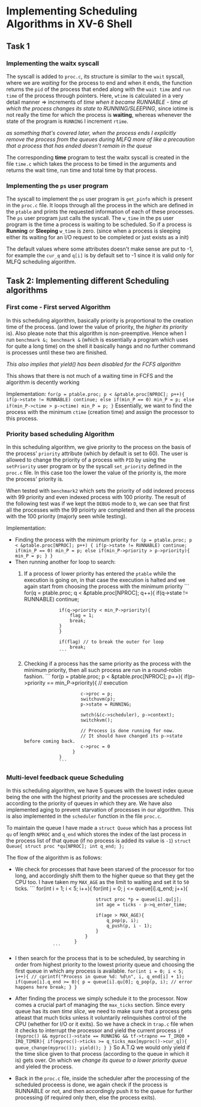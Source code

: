 # Implementing Scheduling Algorithms in XV-6 Shell

## Task 1 
### Implementing the waitx syscall

The syscall is added to `proc.c`, its structure is similar to the `wait` syscall, where we are *waiting* for the process to end and when it ends, the function returns the `pid` of the process that ended along with the `wait time` and `run time` of the process through pointers.
Here, 
`wtime` is calculated in a very detail manner => increments of *time when it became RUNNABLE - time at which the process changes its state to RUNNING/SLEEPING*, since iotime is not really the time for which the process is **waiting**, whereas whenever the state of the program is `RUNNING` I increment `rtime`.

*as something that's covered later, when the process ends I explicitly remove the process from the queues during MLFQ more of like a precaution that a process that has ended doesn't remain in the queue*

The corresponding **time** program to test the waitx syscall is created in the file `time.c` which takes the process to be timed in the arguments and returns the wait time, run time and total time by that process.

### Implementing the `ps` user program
The syscall to implement the `ps` user program is `get_pinfo` which is present in the `proc.c` file. It loops through all the process in the which are defined in the `ptable` and prints the requested information of each of these processes. The `ps` user program just calls the syscall.
The `w_time` in the ps user program is the time a process is waiting to be scheduled. So if a process is **Running** or **Sleeping** `w_time` is zero. (since when a process is sleeping either its waiting for an I/O request to be completed or just exists as a init)

The default values where some attributes doesn't make sense are put to -1, for example the `cur_q` and `q[i]` is by default set to -1 since it is valid only for MLFQ scheduling algorithm.

## Task 2: Implementing different Scheduling algorithms
### First come - First served Algorithm
In this scheduling algorithm, basically priority is proportional to the creation time of the process. (and lower the value of priority, the *higher its priority* is). Also please note that this algorithm is non-preemptive. Hence when I run `benchmark &; benchmark &` (which is essentially a program which uses for quite a long time) on the shell it basically hangs and no further command is processes until these two are finished.

*This also implies that yield() has been disabled for the FCFS algorithm*

This shows that there is not much of a waiting time in FCFS and the algorithm is decently working

Implementation:
                ```
                for(p = ptable.proc; p < &ptable.proc[NPROC]; p++){
                if(p->state != RUNNABLE)
                    continue;
                else if(min_P == 0)
                    min_P = p;
                else if(min_P->ctime > p->ctime)
                    min_P = p;
                }
                ```
Essentially, we want to find the process with the minimum `ctime` (creation time) and assign the processor to this process.
 
### Priority based scheduling Algorithm
In this scheduling algorithm, we give priority to the process on the basis of the process' `priority` attribute (which by default is set to 60). The user is allowed to change the priority of a process with `PID` by using the `setPriority` user program or by the syscall `set_priority` defined in the `proc.c` file.
In this case too the lower the value of the priority is, the more the process' priority is.

When tested with `benchmark2` which sets the priority of odd indexed process with 99 priority and even indexed process with 100 priority. The result of the following test was if we kept the `DEBUG` mode to `D`, we can see that first all the processes with the 99 prioirty are completed and then all the process with the 100 priority (majorly seen while testing).

Implementation:
- Finding the process with the minimum priority
                ```
                for (p = ptable.proc; p < &ptable.proc[NPROC]; p++) {
                if(p->state != RUNNABLE)
                    continue;
                if(min_P == 0)
                    min_P = p;
                else if(min_P->priority > p->priority){
                    min_P = p;
                }
                }
                ```
- Then running another for loop to search:
    1. If a process of lower priority has entered the `ptable` while the execution is going on, in that case the execution is halted and we again start from choosing the process with the minimum priority
                        ```
                        for(q = ptable.proc; q < &ptable.proc[NPROC]; q++){
                        if(q->state != RUNNABLE)
                            continue;

                        if(q->priority < min_P->priority){
                            flag = 1;
                            break;
                        }
                        }

                        if(flag) // to break the outer for loop
                            break;
                        ```
    2. Checking if a process has the same priority as the process with the minimum priority, then all such process are run in a round-robin fashion.
                        ```
                        for(p = ptable.proc; p < &ptable.proc[NPROC]; p++){
                             if(p->priority == min_P->priority){
                                // execution

                                c->proc = p;
                                switchuvm(p);
                                p->state = RUNNING;

                                swtch(&(c->scheduler), p->context);
                                switchkvm();

                                // Process is done running for now.
                                // It should have changed its p->state before coming back.
                                c->proc = 0
                             }
                        }
                        ```
### Multi-level feedback queue Scheduling
In this scheduling algorithm, we have 5 queues with the lowest index queue being the one with the highest priority and the processes are scheduled according to the priority of queues in which they are. We have also implemented aging to prevent starvation of processes in our algorithm. This is also implemented in the `scheduler` function in the file `proc.c`. 

To maintain the queue I have made a `struct Queue` which has a process list `qu` of length `NPROC` and `q_end` which stores the index of the last process in the process list of that queue (if no process is added its value is `-1`)
                    ```
                    struct Queue{
                        struct proc *qu[NPROC];
                        int q_end;
                    };
                    ```


The flow of the algorithm is as follows:

- We check for processes that have been starved of the processor for too long, and accordingly shift them to the higher queue so that they get the CPU too. I have taken my `MAX_AGE` as the limit to waiting and set it to `50` ticks.
                    ```
                    for(int i = 1; i < 5; i++){
                                for(int j = 0; j <= queue[i].q_end; j++){

                                    struct proc *p = queue[i].qu[j];
                                    int age = ticks - p->q_enter_time;

                                    if(age > MAX_AGE){
                                        q_pop(p, i);
                                        q_push(p, i - 1);
                                    }
                                }
                            }
                    ```
- I then search for the process that is to be scheduled, by searching in order from highest priority to the lowest priority queue and choosing the first queue in which any process is available.
                    ```
                    for(int i = 0; i < 5; i++){
                                // cprintf("Process in queue %d: %d\n", i, q_end[i] + 1);
                                if(queue[i].q_end >= 0){
                                    p = queue[i].qu[0];
                                    q_pop(p, i); // error happens here
                                    break;
                                }
                            }
                    ```
- After finding the process we simply schedule it to the processor. Now comes a crucial part of managing the `max_ticks` section. Since every queue has its own *time slice*, we need to make sure that a process gets atleast that much ticks unless it voluntarily relinquishes control of the CPU (whether for I/O or it exits). So we have a check in `trap.c` file when it checks to interrupt the processor and yield the current process
                    ```
                    if (myproc() && myproc()->state == RUNNING && tf->trapno == T_IRQ0 + IRQ_TIMER){
                                    if(myproc()->ticks >= q_ticks_max[myproc()->cur_q]){
                                        queue_change(myproc());
                                        yield();
                                    }
                        }
                    ```
So A.T.Q we would only yield if the time slice given to that process (according to the queue in which it is) gets over. On which we *change its queue to a lower priority queue* and yieled the process.

- Back in the `proc.c` file, inside the scheduler after the processing of the scheduled proceess is done, we again check if the process is RUNNABLE or not, and then accordingly push it to the queue for further processing (if required only then, else the process exits).